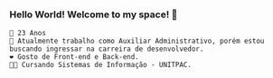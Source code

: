 ### Hello World! Welcome to my space! 👋
```
🎂 23 Anos
💼 Atualmente trabalho como Auxiliar Administrativo, porém estou buscando ingressar na carreira de desenvolvedor.
❤️ Gosto de Front-end e Back-end.
👨‍🎓 Cursando Sistemas de Informação - UNITPAC.
```
